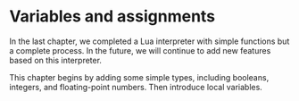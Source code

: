 # Variables and assignments

In the last chapter, we completed a Lua interpreter with simple functions but a complete process. In the future, we will continue to add new features based on this interpreter.

This chapter begins by adding some simple types, including booleans, integers, and floating-point numbers. Then introduce local variables.